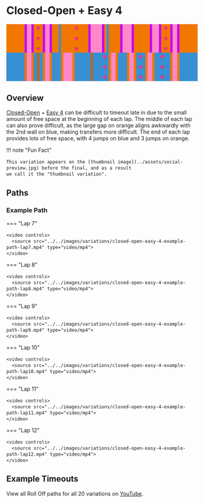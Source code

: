 # Closed-Open + Easy 4

![Closed-Open + Easy 4](../images/variations/closed-open-easy-4.jpg)

## Overview

[Closed-Open](../rolls/closed-open-open-closed.md#orange) + [Easy 4](../rolls/easy-4.md#blue) can be difficult to timeout late in due to the small amount of free space at the beginning of each lap. The middle of each lap can also prove difficult, as the large gap on orange aligns awkwardly with the 2nd wall on blue, making transfers more difficult. The end of each lap provides lots of free space, with 4 jumps on blue and 3 jumps on orange.

!!! note "Fun Fact"

    This variation appears on the [thumbnail image](../assets/social-preview.jpg) before the final, and as a result
    we call it the "thumbnail variation".

## Paths

### Example Path

=== "Lap 7"

    <video controls>
      <source src="../../images/variations/closed-open-easy-4-example-path-lap7.mp4" type="video/mp4">
    </video>

=== "Lap 8"

    <video controls>
      <source src="../../images/variations/closed-open-easy-4-example-path-lap8.mp4" type="video/mp4">
    </video>

=== "Lap 9"

    <video controls>
      <source src="../../images/variations/closed-open-easy-4-example-path-lap9.mp4" type="video/mp4">
    </video>

=== "Lap 10"

    <video controls>
      <source src="../../images/variations/closed-open-easy-4-example-path-lap10.mp4" type="video/mp4">
    </video>

=== "Lap 11"

    <video controls>
      <source src="../../images/variations/closed-open-easy-4-example-path-lap11.mp4" type="video/mp4">
    </video>

=== "Lap 12"

    <video controls>
      <source src="../../images/variations/closed-open-easy-4-example-path-lap12.mp4" type="video/mp4">
    </video>

## Example Timeouts

View all Roll Off paths for all 20 variations on [YouTube](https://www.youtube.com/playlist?list=PLG_QNSp9ZgJLWYSNl4vY26VJCZeOQHO1F).
